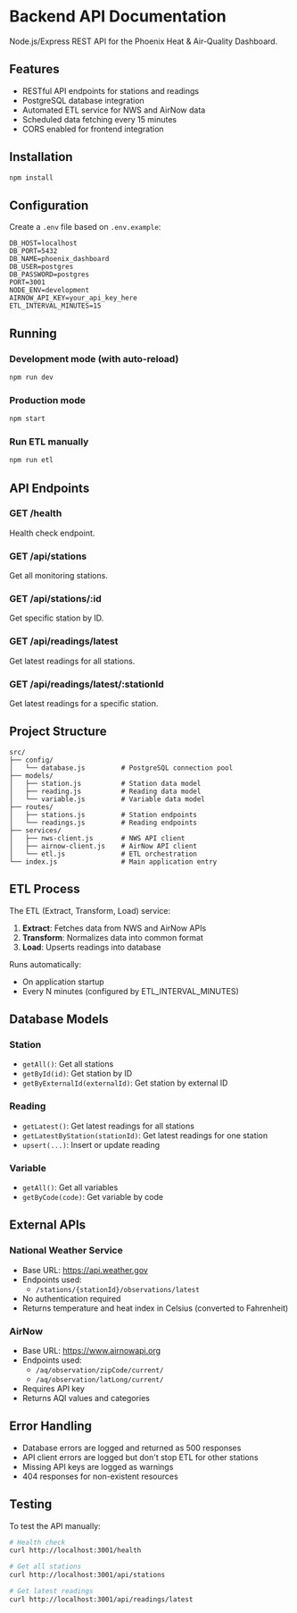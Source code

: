 # Backend API Documentation

Node.js/Express REST API for the Phoenix Heat & Air-Quality Dashboard.

## Features

- RESTful API endpoints for stations and readings
- PostgreSQL database integration
- Automated ETL service for NWS and AirNow data
- Scheduled data fetching every 15 minutes
- CORS enabled for frontend integration

## Installation

```bash
npm install
```

## Configuration

Create a `.env` file based on `.env.example`:

```env
DB_HOST=localhost
DB_PORT=5432
DB_NAME=phoenix_dashboard
DB_USER=postgres
DB_PASSWORD=postgres
PORT=3001
NODE_ENV=development
AIRNOW_API_KEY=your_api_key_here
ETL_INTERVAL_MINUTES=15
```

## Running

### Development mode (with auto-reload)
```bash
npm run dev
```

### Production mode
```bash
npm start
```

### Run ETL manually
```bash
npm run etl
```

## API Endpoints

### GET /health
Health check endpoint.

### GET /api/stations
Get all monitoring stations.

### GET /api/stations/:id
Get specific station by ID.

### GET /api/readings/latest
Get latest readings for all stations.

### GET /api/readings/latest/:stationId
Get latest readings for a specific station.

## Project Structure

```
src/
├── config/
│   └── database.js         # PostgreSQL connection pool
├── models/
│   ├── station.js          # Station data model
│   ├── reading.js          # Reading data model
│   └── variable.js         # Variable data model
├── routes/
│   ├── stations.js         # Station endpoints
│   └── readings.js         # Reading endpoints
├── services/
│   ├── nws-client.js       # NWS API client
│   ├── airnow-client.js    # AirNow API client
│   └── etl.js              # ETL orchestration
└── index.js                # Main application entry
```

## ETL Process

The ETL (Extract, Transform, Load) service:

1. **Extract**: Fetches data from NWS and AirNow APIs
2. **Transform**: Normalizes data into common format
3. **Load**: Upserts readings into database

Runs automatically:
- On application startup
- Every N minutes (configured by ETL_INTERVAL_MINUTES)

## Database Models

### Station
- `getAll()`: Get all stations
- `getById(id)`: Get station by ID
- `getByExternalId(externalId)`: Get station by external ID

### Reading
- `getLatest()`: Get latest readings for all stations
- `getLatestByStation(stationId)`: Get latest readings for one station
- `upsert(...)`: Insert or update reading

### Variable
- `getAll()`: Get all variables
- `getByCode(code)`: Get variable by code

## External APIs

### National Weather Service
- Base URL: https://api.weather.gov
- Endpoints used:
  - `/stations/{stationId}/observations/latest`
- No authentication required
- Returns temperature and heat index in Celsius (converted to Fahrenheit)

### AirNow
- Base URL: https://www.airnowapi.org
- Endpoints used:
  - `/aq/observation/zipCode/current/`
  - `/aq/observation/latLong/current/`
- Requires API key
- Returns AQI values and categories

## Error Handling

- Database errors are logged and returned as 500 responses
- API client errors are logged but don't stop ETL for other stations
- Missing API keys are logged as warnings
- 404 responses for non-existent resources

## Testing

To test the API manually:

```bash
# Health check
curl http://localhost:3001/health

# Get all stations
curl http://localhost:3001/api/stations

# Get latest readings
curl http://localhost:3001/api/readings/latest
```
